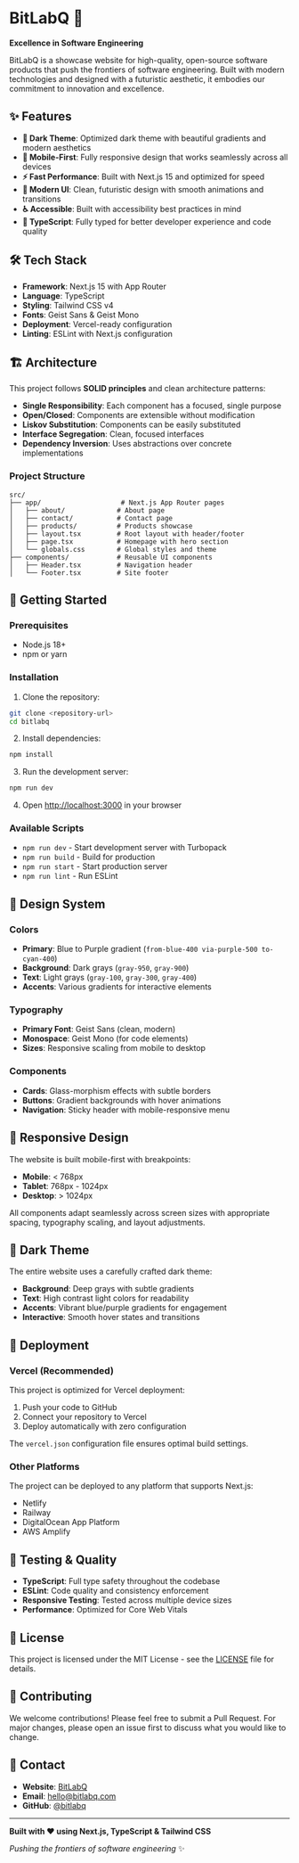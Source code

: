 # BitLabQ 🚀

**Excellence in Software Engineering**

BitLabQ is a showcase website for high-quality, open-source software products that push the frontiers of software engineering. Built with modern technologies and designed with a futuristic aesthetic, it embodies our commitment to innovation and excellence.

## ✨ Features

- **🌙 Dark Theme**: Optimized dark theme with beautiful gradients and modern aesthetics
- **📱 Mobile-First**: Fully responsive design that works seamlessly across all devices
- **⚡ Fast Performance**: Built with Next.js 15 and optimized for speed
- **🎨 Modern UI**: Clean, futuristic design with smooth animations and transitions
- **♿ Accessible**: Built with accessibility best practices in mind
- **🔧 TypeScript**: Fully typed for better developer experience and code quality

## 🛠️ Tech Stack

- **Framework**: Next.js 15 with App Router
- **Language**: TypeScript
- **Styling**: Tailwind CSS v4
- **Fonts**: Geist Sans & Geist Mono
- **Deployment**: Vercel-ready configuration
- **Linting**: ESLint with Next.js configuration

## 🏗️ Architecture

This project follows **SOLID principles** and clean architecture patterns:

- **Single Responsibility**: Each component has a focused, single purpose
- **Open/Closed**: Components are extensible without modification
- **Liskov Substitution**: Components can be easily substituted
- **Interface Segregation**: Clean, focused interfaces
- **Dependency Inversion**: Uses abstractions over concrete implementations

### Project Structure

```
src/
├── app/                    # Next.js App Router pages
│   ├── about/             # About page
│   ├── contact/           # Contact page
│   ├── products/          # Products showcase
│   ├── layout.tsx         # Root layout with header/footer
│   ├── page.tsx           # Homepage with hero section
│   └── globals.css        # Global styles and theme
├── components/            # Reusable UI components
│   ├── Header.tsx         # Navigation header
│   └── Footer.tsx         # Site footer
```

## 🚀 Getting Started

### Prerequisites

- Node.js 18+ 
- npm or yarn

### Installation

1. Clone the repository:
```bash
git clone <repository-url>
cd bitlabq
```

2. Install dependencies:
```bash
npm install
```

3. Run the development server:
```bash
npm run dev
```

4. Open [http://localhost:3000](http://localhost:3000) in your browser

### Available Scripts

- `npm run dev` - Start development server with Turbopack
- `npm run build` - Build for production
- `npm run start` - Start production server
- `npm run lint` - Run ESLint

## 🎨 Design System

### Colors
- **Primary**: Blue to Purple gradient (`from-blue-400 via-purple-500 to-cyan-400`)
- **Background**: Dark grays (`gray-950`, `gray-900`)
- **Text**: Light grays (`gray-100`, `gray-300`, `gray-400`)
- **Accents**: Various gradients for interactive elements

### Typography
- **Primary Font**: Geist Sans (clean, modern)
- **Monospace**: Geist Mono (for code elements)
- **Sizes**: Responsive scaling from mobile to desktop

### Components
- **Cards**: Glass-morphism effects with subtle borders
- **Buttons**: Gradient backgrounds with hover animations
- **Navigation**: Sticky header with mobile-responsive menu

## 📱 Responsive Design

The website is built mobile-first with breakpoints:
- **Mobile**: < 768px
- **Tablet**: 768px - 1024px  
- **Desktop**: > 1024px

All components adapt seamlessly across screen sizes with appropriate spacing, typography scaling, and layout adjustments.

## 🌙 Dark Theme

The entire website uses a carefully crafted dark theme:
- **Background**: Deep grays with subtle gradients
- **Text**: High contrast light colors for readability
- **Accents**: Vibrant blue/purple gradients for engagement
- **Interactive**: Smooth hover states and transitions

## 🚀 Deployment

### Vercel (Recommended)

This project is optimized for Vercel deployment:

1. Push your code to GitHub
2. Connect your repository to Vercel
3. Deploy automatically with zero configuration

The `vercel.json` configuration file ensures optimal build settings.

### Other Platforms

The project can be deployed to any platform that supports Next.js:
- Netlify
- Railway
- DigitalOcean App Platform
- AWS Amplify

## 🧪 Testing & Quality

- **TypeScript**: Full type safety throughout the codebase
- **ESLint**: Code quality and consistency enforcement
- **Responsive Testing**: Tested across multiple device sizes
- **Performance**: Optimized for Core Web Vitals

## 📄 License

This project is licensed under the MIT License - see the [LICENSE](LICENSE) file for details.

## 🤝 Contributing

We welcome contributions! Please feel free to submit a Pull Request. For major changes, please open an issue first to discuss what you would like to change.

## 📧 Contact

- **Website**: [BitLabQ](https://bitlabq.com)
- **Email**: hello@bitlabq.com
- **GitHub**: [@bitlabq](https://github.com/bitlabq)

---

**Built with ❤️ using Next.js, TypeScript & Tailwind CSS**

*Pushing the frontiers of software engineering* ✨